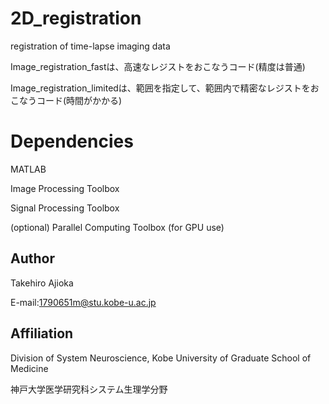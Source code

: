 # 2D_registration
registration of time-lapse imaging data


Image_registration_fastは、高速なレジストをおこなうコード(精度は普通)

Image_registration_limitedは、範囲を指定して、範囲内で精密なレジストをおこなうコード(時間がかかる)


# Dependencies
MATLAB

Image Processing Toolbox

Signal Processing Toolbox

(optional) Parallel Computing Toolbox (for GPU use)


## Author
Takehiro Ajioka 

E-mail:1790651m@stu.kobe-u.ac.jp

## Affiliation

Division of System Neuroscience, Kobe University of Graduate School of Medicine

神戸大学医学研究科システム生理学分野
